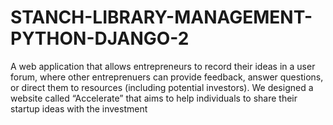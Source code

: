 # STANCH-LIBRARY-MANAGEMENT-PYTHON-DJANGO-2
A web application that allows entrepreneurs to record their ideas in a user forum, where other entreprenuers can provide feedback, answer questions, or direct them to resources (including potential investors). We designed a website called “Accelerate” that aims to help individuals to share their startup ideas with the investment
